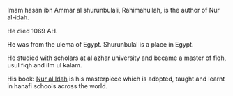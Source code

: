 Imam hasan ibn Ammar al shurunbulali, Rahimahullah, is the author of Nur al-idah. 

He died 1069 AH.

He was from the ulema of Egypt. Shurunbulal is a place in Egypt.

He studied with scholars at al azhar university and became a master of fiqh, usul fiqh and ilm ul kalam.

His book: [Nur al Idah](Fiqh/Nur%20al-idah/Nur%20al%20Idah.md) is his masterpiece which is adopted, taught and learnt in hanafi schools across the world.